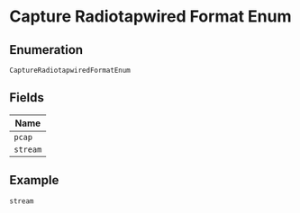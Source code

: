
# Capture Radiotapwired Format Enum

## Enumeration

`CaptureRadiotapwiredFormatEnum`

## Fields

| Name |
|  --- |
| `pcap` |
| `stream` |

## Example

```
stream
```

